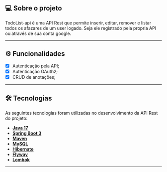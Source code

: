 ## 💻 Sobre o projeto

TodoList-api é uma API Rest que permite inserir, editar, remover e listar todos os afazares de um user logado. Seja ele registrado pela propria API ou através de sua conta google.

---

## ⚙️ Funcionalidades

- [x] Autenticação pela API;
- [x] Autenticação OAuth2;
- [x] CRUD de anotações;

---

## 🛠 Tecnologias

As seguintes tecnologias foram utilizadas no desenvolvimento da API Rest do projeto:

- **[Java 17](https://www.oracle.com/java)**
- **[Spring Boot 3](https://spring.io/projects/spring-boot)**
- **[Maven](https://maven.apache.org)**
- **[MySQL](https://www.mysql.com)**
- **[Hibernate](https://hibernate.org)**
- **[Flyway](https://flywaydb.org)**
- **[Lombok](https://projectlombok.org)**

---


